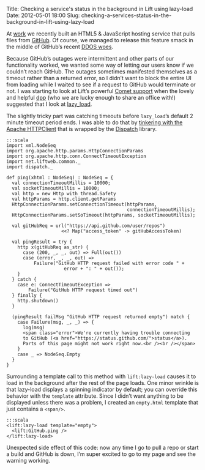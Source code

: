 Title: Checking a service's status in the background in Lift using lazy-load
Date: 2012-05-01 18:00
Slug: checking-a-services-status-in-the-background-in-lift-using-lazy-load

At [work](http://www.stackmob.com) we recently built an HTML5 &
JavaScript hosting service that pulls files from
[GitHub](http://www.github.com). Of course, we managed to release this
feature smack in the middle of GitHub’s recent [DDOS
woes](http://github.com/blog/1036-about-this-week-s-availability).

Because GitHub’s outages were intermittent and other parts of our
functionality worked, we wanted some way of letting our users know if we
couldn’t reach GitHub. The outages sometimes manifested themselves as a
timeout rather than a returned error, so I didn’t want to block the
entire UI from loading while I waited to see if a request to GitHub
would terminate or not. I was starting to look at Lift’s powerful [Comet
support](http://www.assembla.com/spaces/liftweb/wiki/Comet_Support) when
the lovely and helpful [dpp](http://blog.goodstuff.im/) (who we are
lucky enough to share an office with!) suggested that I look at
[lazy\_load](http://demo.liftweb.net/lazy).

<!--more-->

The slightly tricky part was catching timeouts before `lazy_load`’s
default 2 minute timeout period ends. I was able to do that by
[tinkering with the Apache
HTTPClient](http://blog.jayway.com/2009/03/17/configuring-timeout-with-apache-httpclient-40/)
that is wrapped by the
[Dispatch](http://dispatch.databinder.net/Dispatch.html) library.

	:::scala
	import xml.NodeSeq
	import org.apache.http.params.HttpConnectionParams
	import org.apache.http.conn.ConnectTimeoutException
	import net.liftweb.common._
	import dispatch._
	
	def ping(xhtml : NodeSeq) : NodeSeq = {
	  val connectionTimeoutMillis = 10000;
	  val socketTimeoutMillis = 10000;
	  val http = new Http with thread.Safety
	  val httpParams = http.client.getParams
	  HttpConnectionParams.setConnectionTimeout(httpParams, 
	                                            connectionTimeoutMillis);
	  HttpConnectionParams.setSoTimeout(httpParams, socketTimeoutMillis);
	
	  val gitHubReq = url("https://api.github.com/user/repos") 
	                    <<? Map("access_token" -> gitHubAccessToken)
	
	  val pingResult = try {
	    http x(gitHubReq as_str) {
	      case (200, _, _, out) => Full(out())
	      case (error, _, _, out) => 
	          Failure("GitHub HTTP request failed with error code " + 
	                     error + ": " + out());
	    }
	  } catch {
	    case e: ConnectTimeoutException => 
	        Failure("GitHub HTTP request timed out")
	  } finally {
	    http.shutdown()
	  }
	
	  (pingResult failMsg "GitHub HTTP request returned empty") match {
	    case Failure(msg, _, _) => { 
	      log(msg)
	      <span class="error">We're currently having trouble connecting
	      to GitHub (<a href="https://status.github.com/">status</a>). 
	      Parts of this page might not work right now.<br /><br /></span> 
	    }
	    case _ => NodeSeq.Empty
	  }
	}


Surrounding a template call to this method with `lift:lazy-load` causes it
to load in the background after the rest of the page loads. One minor
wrinkle is that lazy-load displays a spinning indicator by default; you
can override this behavior with the `template` attribute. Since I didn’t
want anything to be displayed unless there was a problem, I created an
`empty.html` template that just contains a `<span/>`.
	
	:::scala
	<lift:lazy-load template="empty">
	  <lift:GitHub.ping />
	</lift:lazy-load>

Unexpected side effect of this code: now any time I go to pull a repo or
start a build and GitHub is down, I’m super excited to go to my page and
see the warning working.


